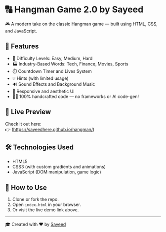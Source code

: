 # 🔠 Hangman Game 2.0 by Sayeed

🎮 A modern take on the classic Hangman game — built using HTML, CSS, and JavaScript.

## 🌟 Features

- 🎯 Difficulty Levels: Easy, Medium, Hard
- 🏭 Industry-Based Words: Tech, Finance, Movies, Sports
- ⏱️ Countdown Timer and Lives System
- 💡 Hints (with limited usage)
- 🔊 Sound Effects and Background Music
- 🎨 Responsive and aesthetic UI
- 👨‍💻 100% handcrafted code — no frameworks or AI code-gen!

## 🚀 Live Preview

Check it out here:  
👉 (https://sayeedhere.github.io/hangman/)

## 🛠️ Technologies Used

- HTML5
- CSS3 (with custom gradients and animations)
- JavaScript (DOM manipulation, game logic)

## 📂 How to Use

1. Clone or fork the repo.
2. Open `index.html` in your browser.
3. Or visit the live demo link above.

---

🎓 Created with ❤️ by [Sayeed](https://www.linkedin.com/in/sayeed-here/)
